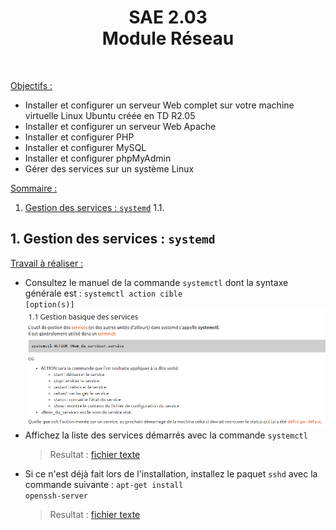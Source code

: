 <center><strong><h1><div class="titre">SAE 2.03</div></strong>
<div class="sous-titre">Module Réseau</div></center>
<br>

<u>Objectifs :</u>
- Installer et configurer un serveur Web complet sur votre machine virtuelle Linux Ubuntu créée en TD R2.05
- Installer et configurer un serveur Web Apache
- Installer et configurer PHP
- Installer et configurer MySQL
- Installer et configurer phpMyAdmin
- Gérer des services sur un système Linux


<u>Sommaire :</u>
1. [Gestion des services : <code>systemd</code>](#1)
   1.1. 



## 1. Gestion des services : <code>systemd</code><a name="1"></a>

<u>Travail à réaliser :</u>
- Consultez le manuel de la commande <code>systemctl</code> dont la syntaxe générale est : <code>systemctl action cible [option(s)]</code><div class="image"><img src="Screenshots/P1Question1.png"></div>
- Affichez la liste des services démarrés avec la commande <code>systemctl</code>
   > Resultat : [fichier texte](commands/CMDP1Question1.txt)
- Si ce n'est déjà fait lors de l'installation, installez le paquet <code>sshd</code> avec la commande suivante : <code>apt-get install openssh-server</code>
   > Resultat : [fichier texte](commands/CMDP1Question1-2.txt)